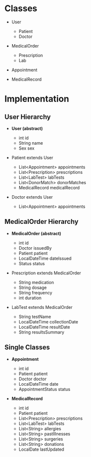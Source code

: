 # Classes

- User
  - Patient
  - Doctor

- MedicalOrder
  - Prescription
  - Lab

- Appointment
- MedicalRecord

# Implementation

## User Hierarchy
- **User (abstract)**
  - int id
  - String name
  - Sex sex

- Patient extends User
  - List\<Appointment\> appointments
  - List\<Prescription\> prescriptions
  - List\<LabTest\> labTests
  - List\<DonorMatch\> donorMatches
  - MedicalRecord medicalRecord

- Doctor extends User
  - List\<Appointment\> appointments

## MedicalOrder Hierarchy
- **MedicalOrder (abstract)**
  - int id
  - Doctor issuedBy
  - Patient patient
  - LocalDateTime dateIssued
  - Status status

- Prescription extends MedicalOrder
  - String medication
  - String dosage
  - String frequency
  - int duration

- LabTest extends MedicalOrder
  - String testName
  - LocalDateTime collectionDate
  - LocalDateTime resultDate
  - String resultsSummary

## Single Classes
  
- **Appointment**
  - int id
  - Patient patient
  - Doctor doctor
  - LocalDateTime date
  - AppointmentStatus status

- **MedicalRecord**
  - int id
  - Patient patient
  - List\<Prescription\> prescriptions
  - List\<LabTest\> labTests
  - List\<String\> allergies
  - List\<String\> pastIllnesses
  - List\<String\> surgeries
  - List\<String\> donations
  - LocalDate lastUpdated